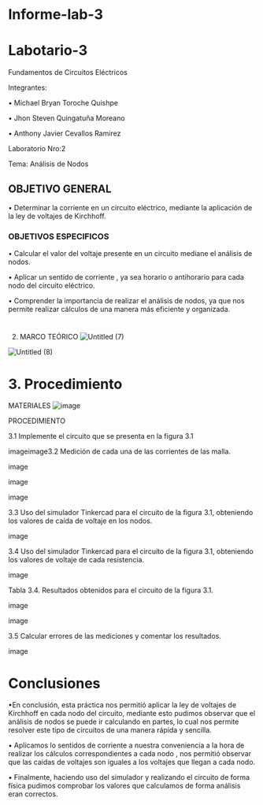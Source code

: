 # Informe-lab-3
# Labotario-3
Fundamentos de Circuitos Eléctricos

Integrantes:

• Michael Bryan Toroche Quishpe

• Jhon Steven Quingatuña Moreano

• Anthony Javier Cevallos Ramirez

Laboratorio Nro:2

Tema: Análisis de Nodos

## OBJETIVO GENERAL

•	Determinar la corriente en un circuito eléctrico, mediante la aplicación de la ley de voltajes de Kirchhoff.


### OBJETIVOS ESPECIFICOS

• Calcular el valor del voltaje  presente en un circuito mediane el análisis de nodos.

• Aplicar un sentido de corriente , ya sea horario o antihorario para cada nodo del circuito eléctrico.

• Comprender la importancia de realizar el análisis de nodos, ya que nos permite realizar cálculos de una manera más eficiente y organizada.
#
2. MARCO TEÓRICO
![Untitled (7)](https://user-images.githubusercontent.com/116761073/206578468-ba588d18-833e-4130-a92e-81c2a8fa83f2.jpg)

![Untitled (8)](https://user-images.githubusercontent.com/116761073/206578546-281a3d21-eb6e-408a-8215-636562e1a449.jpg)

# 3. Procedimiento
MATERIALES
![image](https://user-images.githubusercontent.com/116775893/206587869-7e55f889-e3af-40cd-9638-ea8d5b1acc6f.png)

PROCEDIMIENTO

3.1 Implemente el circuito que se presenta en la figura 3.1

imageimage3.2 Medición de cada una de las corrientes de las malla.

image

image

image

3.3 Uso del simulador Tinkercad para el circuito de la figura 3.1, obteniendo los valores de caída de voltaje en los nodos.

image

3.4 Uso del simulador Tinkercad para el circuito de la figura 3.1, obteniendo los valores de voltaje de cada resistencia.

image

Tabla 3.4. Resultados obtenidos para el circuito de la figura 3.1.

image

image

3.5 Calcular errores de las mediciones y comentar los resultados.

image

# Conclusiones

•En conclusión, esta práctica nos permitió aplicar la ley de voltajes de Kirchhoff en cada nodo del circuito, mediante esto pudimos observar que el análisis de nodos se puede ir calculando en partes, lo cual nos permite resolver este tipo de circuitos de una manera rápida y sencilla.

• Aplicamos lo sentidos de corriente a nuestra conveniencia a la hora de realizar los cálculos correspondientes a cada nodo , nos permitió observar que las caidas de voltajes son iguales a los voltajes que llegan a cada nodo.

• Finalmente, haciendo uso del simulador y realizando el circuito de forma física pudimos comprobar los valores que calculamos de forma análisis eran correctos.
